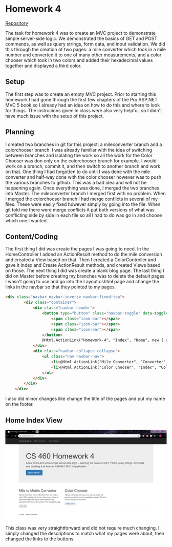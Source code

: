 # Homework 4

[Repository](https://github.com/jhammett15/jhammett15.github.io) 

The task for homework 4 was to create an MVC project to demonstrate simple server-side logic. We demonstrated the basics of GET and POST commands, as well as query strings, form data, and input validation. We did this through the creation of two pages: a mile converter which took in a mile number and converted it to one of many other measurements, and a color chooser which took in two colors and added their hexadecimal values together and displayed a third color.

## Setup

The first step was to create an empty MVC project. Prior to starting this homework I had gone through the first few chapters of the Pro ASP.NET MVC 5 book so I already had an idea on how to do this and where to look for things. The instrucions given in class were also very helpful, so I didn't have much issue with the setup of this project.

## Planning

I created two branches in git for this project: a mileconverter branch and a colorchooser branch. I was already familiar with the idea of switching between branches and isolating the work so all the work for the Color Chooser was don only on the colorchooser branch for example. I would work on a branch, commit it, and then switch to another branch and work on that. One thing I had forgotten to do until I was done with the mile converter and half-way done with the color chooser however was to push the various branches to github. This was a bad idea and will not be happening again. Once everything was done, I merged the two branches into Master. The mileconverter branch I merged first with no problem. When I merged the colorchooser branch I had merge conflicts in several of my files. These were easily fixed however simply by going into the file. When git told me there were merge conflicts it put both versions of what was conflicting side by side in each file so all I had to do was go in and choose which one I wanted.

## Content/Coding

The first thing I did was create the pages I was going to need. In the HomeController I added an ActionResult method to do the mile conversion and created a View based on that. Then I created a ColorController and gave it Index and Create ActionResult methods, and created Views based on those. The next thing I did was create a blank blog page. The last thing I did on Master before creating my branches was to delete the default pages I wasn't going to use and go into the Layout.cshtml page and change the links in the navbar so that they pointed to my pages.

```html
<div class="navbar navbar-inverse navbar-fixed-top">
        <div class="container">
            <div class="navbar-header">
                <button type="button" class="navbar-toggle" data-toggle="collapse" data-target=".navbar-collapse">
                    <span class="icon-bar"></span>
                    <span class="icon-bar"></span>
                    <span class="icon-bar"></span>
                </button>
                @Html.ActionLink("Homework-4", "Index", "Home", new { area = "" }, new { @class = "navbar-brand" })
            </div>
            <div class="navbar-collapse collapse">
                <ul class="nav navbar-nav">
                    <li>@Html.ActionLink("Mile Converter", "Converter", "Home")</li>
                    <li>@Html.ActionLink("Color Chooser", "Index", "Color")</li>
                </ul>
            </div>
        </div>
    </div>
```

I also did minor changes like change the title of the pages and put my name on the footer.

## Home Index View

![HomeIndex](HWK4/HWK4/images/HomeIndex.PNG)

This class was very straightforward and did not require much changing. I simply changed the descriptions to match what my pages were about, then changed the links to the buttons.